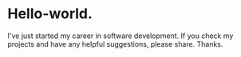 # Hello-world.
I've just started my career in software development. If you check my projects and have any helpful suggestions, please share. Thanks.
